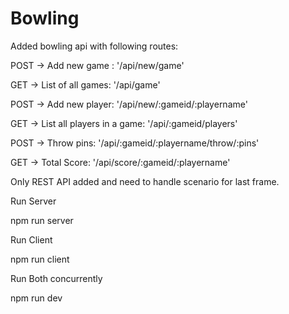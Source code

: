 # Bowling

Added bowling api with following routes:

POST -> Add new game : '/api/new/game'

GET -> List of all games: '/api/game'

POST -> Add new player: '/api/new/:gameid/:playername'

GET -> List all players in a game: '/api/:gameid/players'

POST -> Throw pins: '/api/:gameid/:playername/throw/:pins'

GET -> Total Score: '/api/score/:gameid/:playername'

Only REST API added and need to handle scenario for last frame.

Run Server

npm run server

Run Client

npm run client

Run Both concurrently

npm run dev
